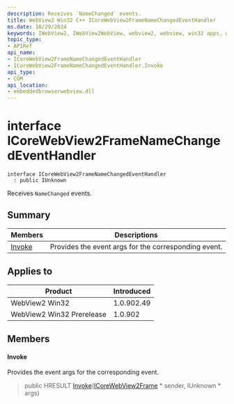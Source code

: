 ```yaml
---
description: Receives `NameChanged` events.
title: WebView2 Win32 C++ ICoreWebView2FrameNameChangedEventHandler
ms.date: 10/29/2024
keywords: IWebView2, IWebView2WebView, webview2, webview, win32 apps, win32, edge, ICoreWebView2, ICoreWebView2Controller, browser control, edge html, ICoreWebView2FrameNameChangedEventHandler
topic_type: 
- APIRef
api_name:
- ICoreWebView2FrameNameChangedEventHandler
- ICoreWebView2FrameNameChangedEventHandler.Invoke
api_type:
- COM
api_location:
- embeddedbrowserwebview.dll
---
```


# interface ICoreWebView2FrameNameChangedEventHandler

```
interface ICoreWebView2FrameNameChangedEventHandler
  : public IUnknown
```

Receives `NameChanged` events.

## Summary

 Members                        | Descriptions
--------------------------------|---------------------------------------------
[Invoke](#invoke) | Provides the event args for the corresponding event.

## Applies to

Product                         | Introduced
--------------------------------|---------------------------------------------
WebView2 Win32            |    1.0.902.49
WebView2 Win32 Prerelease |    1.0.902

## Members

#### Invoke

Provides the event args for the corresponding event.

> public HRESULT [Invoke](#invoke)([ICoreWebView2Frame](icorewebview2frame.md#icorewebview2frame) * sender, IUnknown * args)

